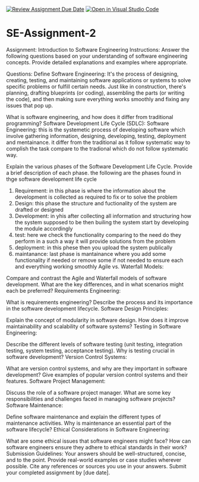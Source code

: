 [![Review Assignment Due Date](https://classroom.github.com/assets/deadline-readme-button-24ddc0f5d75046c5622901739e7c5dd533143b0c8e959d652212380cedb1ea36.svg)](https://classroom.github.com/a/-ucQIGTc)
[![Open in Visual Studio Code](https://classroom.github.com/assets/open-in-vscode-718a45dd9cf7e7f842a935f5ebbe5719a5e09af4491e668f4dbf3b35d5cca122.svg)](https://classroom.github.com/online_ide?assignment_repo_id=15211527&assignment_repo_type=AssignmentRepo)
# SE-Assignment-2
Assignment: Introduction to Software Engineering
Instructions:
Answer the following questions based on your understanding of software engineering concepts. Provide detailed explanations and examples where appropriate.

Questions:
Define Software Engineering: It's the process of designing, creating, testing, and maintaining software applications or systems to solve specific problems or fulfill certain needs. Just like in construction, there's planning, drafting blueprints (or coding), assembling the parts (or writing the code), and then making sure everything works smoothly and fixing any issues that pop up.

What is software engineering, and how does it differ from traditional programming?
Software Development Life Cycle (SDLC): Software Engineering: this is the systemetic process of developing software which involve gathering information, designing, developing, testing, deployment and mentainance.
it differ from the traditional as it follow systematic way to complish the task compare to the tradional which do not follow systematic way.

Explain the various phases of the Software Development Life Cycle. Provide a brief description of each phase. the following are the phases found in thge software development life cycle 
1. Requirement: in this phase is where the information about the development is collected as required to fix or to solve the problem
2. Design: this phase the structure and fuctionality of the system are drafted or designed
3. Development: in yhis after collecting all information and structuring how the system supposed to be then builing the system start by developing the module accordingly
4. test: here we check the functionality comparing to the need do they perform in a such a way it will provide solutions from the problem
5. deployment: in this phese then you upload the system publically
6. maintanance: last phase is mantainance where you add some functionality if needed or remove some if not needed to ensure each and everything working smoothly
Agile vs. Waterfall Models:

Compare and contrast the Agile and Waterfall models of software development. What are the key differences, and in what scenarios might each be preferred?
Requirements Engineering:

What is requirements engineering? Describe the process and its importance in the software development lifecycle.
Software Design Principles:

Explain the concept of modularity in software design. How does it improve maintainability and scalability of software systems?
Testing in Software Engineering:

Describe the different levels of software testing (unit testing, integration testing, system testing, acceptance testing). Why is testing crucial in software development?
Version Control Systems:

What are version control systems, and why are they important in software development? Give examples of popular version control systems and their features.
Software Project Management:

Discuss the role of a software project manager. What are some key responsibilities and challenges faced in managing software projects?
Software Maintenance:

Define software maintenance and explain the different types of maintenance activities. Why is maintenance an essential part of the software lifecycle?
Ethical Considerations in Software Engineering:

What are some ethical issues that software engineers might face? How can software engineers ensure they adhere to ethical standards in their work?
Submission Guidelines:
Your answers should be well-structured, concise, and to the point.
Provide real-world examples or case studies wherever possible.
Cite any references or sources you use in your answers.
Submit your completed assignment by [due date].
